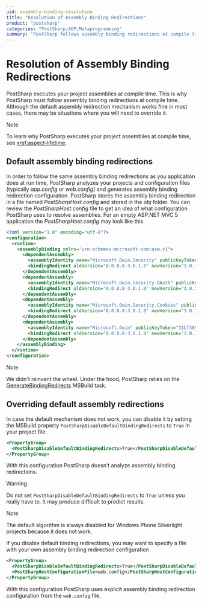 ```yaml
---
uid: assembly-binding-resolution
title: "Resolution of Assembly Binding Redirections"
product: "postsharp"
categories: "PostSharp;AOP;Metaprogramming"
summary: "PostSharp follows assembly binding redirections at compile time and stores the assembly binding redirection in a file named PostSharpHost.config. Users can override the default assembly redirections if required."
---
```

# Resolution of Assembly Binding Redirections

PostSharp executes your project assemblies at compile time. This is why PostSharp must follow assembly binding redirections at compile time. Although the default assembly redirection mechanism works fine in most cases, there may be situations where you will need to override it.

> [!NOTE]
> To learn why PostSharp executes your project assemblies at compile time, see <xref:aspect-lifetime>. 


## Default assembly binding redirections

In order to follow the same assembly binding redirections as you application does at run time, PostSharp analyzes your projects and configuration files (typically *app.config* or *web.config*) and generates assembly binding redirection configuration. PostSharp stores the assembly binding redirection in a file named *PostSharpHost.config* and stored in the *obj* folder. You can review the *PostSharpHost.config* file to get an idea of what configuration PostSharp uses to resolve assemblies. For an empty ASP.NET MVC 5 application the *PostSharpHost.config* may look like this 

```xml
<?xml version="1.0" encoding="utf-8"?>
<configuration>
  <runtime>
    <assemblyBinding xmlns="urn:schemas-microsoft-com:asm.v1">
      <dependentAssembly>
        <assemblyIdentity name="Microsoft.Owin.Security" publicKeyToken="31bf3856ad364e35" />
        <bindingRedirect oldVersion="0.0.0.0-3.0.1.0" newVersion="3.0.1.0" />
      </dependentAssembly>
      <dependentAssembly>
        <assemblyIdentity name="Microsoft.Owin.Security.OAuth" publicKeyToken="31bf3856ad364e35" />
        <bindingRedirect oldVersion="0.0.0.0-3.0.1.0" newVersion="3.0.1.0" />
      </dependentAssembly>
      <dependentAssembly>
        <assemblyIdentity name="Microsoft.Owin.Security.Cookies" publicKeyToken="31bf3856ad364e35" />
        <bindingRedirect oldVersion="0.0.0.0-3.0.1.0" newVersion="3.0.1.0" />
      </dependentAssembly>
      <dependentAssembly>
        <assemblyIdentity name="Microsoft.Owin" publicKeyToken="31bf3856ad364e35" />
        <bindingRedirect oldVersion="0.0.0.0-3.0.1.0" newVersion="3.0.1.0" />
      </dependentAssembly>
    </assemblyBinding>
  </runtime>
</configuration>
```

> [!NOTE]
> We didn't reinvent the wheel. Under the hood, PostSharp relies on the [GenerateBindingRedirects](https://msdn.microsoft.com/en-us/library/microsoft.build.tasks.generatebindingredirects.aspx) MSBuild task. 


## Overriding default assembly redirections

In case the default mechanism does not work, you can disable it by setting the MSBuild property `PostSharpDisableDefaultBindingRedirects` to `True` in your project file: 

```xml
<PropertyGroup>
  <PostSharpDisableDefaultBindingRedirects>True</PostSharpDisableDefaultBindingRedirects>
</PropertyGroup>
```

With this configuration PostSharp doesn’t analyze assembly binding redirections.

> [!WARNING]
> Do not set `PostSharpDisableDefaultBindingRedirects` to `True` unless you really have to. It may produce difficult to predict results. 

> [!NOTE]
> The default algorithm is always disabled for Windows Phone Silverlight projects because it does not work.

If you disable default binding redirections, you may want to specify a file with your own assembly binding redirection configuration

```xml
<PropertyGroup>
  <PostSharpDisableDefaultBindingRedirects>True</PostSharpDisableDefaultBindingRedirects>
  <PostSharpHostConfigurationFile>web.config</PostSharpHostConfigurationFile>
</PropertyGroup>
```

With this configuration PostSharp uses explicit assembly binding redirection configuration from the `web.config` file. 


